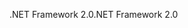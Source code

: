 <span data-ttu-id="58333-101">.NET Framework 2.0</span><span class="sxs-lookup"><span data-stu-id="58333-101">.NET Framework 2.0</span></span>
